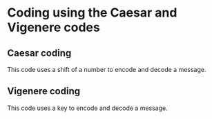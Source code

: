 # Coding using the Caesar and Vigenere codes

## Caesar coding

This code uses a shift of a number to encode and decode a message.

## Vigenere coding

This code uses a key to encode and decode a message.